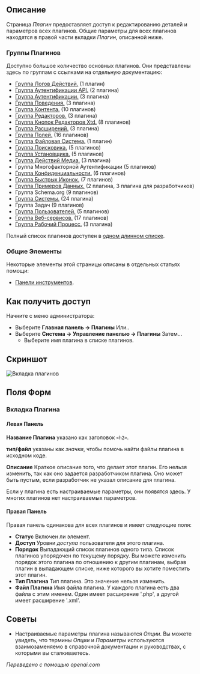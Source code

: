 <!-- Filename: Help4.x:Plugins:_Name_of_Plugin / Display title: Плагины: Название плагина -->

## Описание

Страница *Плагин* предоставляет доступ к редактированию деталей и параметров всех плагинов. Общие параметры для всех плагинов находятся в правой части вкладки *Плагин*, описанной ниже.

### Группы Плагинов

Доступно большое количество основных плагинов. Они представлены здесь по группам с ссылками на отдельную документацию:

* [Группа Логов Действий.](jdocmanual?article=help/plugins/plugin-group-action-logs) (1 плагин)
* [Группа Аутентификации API.](jdocmanual?article=help/plugins/plugin-group-api-authentication) (2 плагина)
* [Группа Аутентификации.](jdocmanual?article=help/plugins/plugin-group-authentication) (3 плагина)
* [Группа Поведения.](jdocmanual?article=help/plugins/plugin-group-behavior) (3 плагина)
* [Группа Контента.](jdocmanual?article=help/plugins/plugin-group-content) (10 плагинов)
* [Группа Редакторов.](jdocmanual?article=help/plugins/plugin-group-editors) (3 плагина)
* [Группа Кнопок Редакторов Xtd.](jdocmanual?article=help/plugins/plugin-group-editors-xtd) (8 плагинов)
* [Группа Расширений.](jdocmanual?article=help/plugins/plugin-group-extensions) (3 плагина)
* [Группа Полей.](jdocmanual?article=help/plugins/plugin-group-fields) (16 плагинов)
* [Группа Файловая Система.](jdocmanual?article=help/plugins/plugin-group-file-system) (1 плагин)
* [Группа Поисковика.](jdocmanual?article=help/plugins/plugin-group-finder) (5 плагинов)
* [Группа Установщика.](jdocmanual?article=help/plugins/plugin-group-installer) (5 плагинов)
* [Группа Действий Медиа.](jdocmanual?article=help/plugins/plugin-group-media-action) (3 плагина)
* Группа Многофакторной Аутентификации (5 плагинов)
* [Группа Конфиденциальности.](jdocmanual?article=help/plugins/plugin-group-privacy) (6 плагинов)
* [Группа Быстрых Иконок.](jdocmanual?article=help/plugins/plugin-group-quick-icon) (7 плагинов)
* [Группа Примеров Данных.](jdocmanual?article=help/plugins/plugin-group-sample-data) (2 плагина, 3 плагина для разработчиков)
* Группа Schema.org (9 плагинов)
* [Группа Системы.](jdocmanual?article=help/plugins/plugin-group-system) (24 плагина)
* Группа Задач (9 плагинов)
* [Группа Пользователей.](jdocmanual?article=help/plugins/plugin-group-user) (5 плагинов)
* [Группа Веб-сервисов.](jdocmanual?article=help/plugins/plugin-group-web-services) (17 плагинов)
* [Группа Рабочий Процесс.](jdocmanual?article=help/plugins/plugin-group-workflow) (3 плагина)

Полный список плагинов доступен в [одном длинном списке](https://docs.joomla.org/Chunk4x:List_of_Plugins).

### Общие Элементы

Некоторые элементы этой страницы описаны в отдельных статьях помощи:

* [Панели инструментов](jdocmanual?article=help/common-elements/toolbars).

## Как получить доступ

Начните с меню администратора:

- Выберите **Главная панель → Плагины** Или..
- Выберите **Система → Управление панелью → Плагины** Затем...
  - Выберите имя плагина в списке плагинов.

## Скриншот

![Вкладка плагинов](../../../en/images/plugins/plugins-plugin-tab.png)

## Поля Форм

### Вкладка Плагина

#### Левая Панель

**Название Плагина** указано как заголовок `<h2>`.

**тип/файл** указаны как *значки*, чтобы помочь найти файлы плагина в исходном коде.

**Описание** Краткое описание того, что делает этот плагин. Его нельзя изменить, так как оно задается разработчиком плагина. Оно может быть пустым, если разработчик не указал описание для плагина.

Если у плагина есть настраиваемые параметры, они появятся здесь. У многих плагинов нет настраиваемых параметров.

#### Правая Панель

Правая панель одинакова для всех плагинов и имеет следующие поля:

- **Статус** Включен ли элемент.
- **Доступ** Уровни *доступа* пользователя для этого плагина.
- **Порядок** Выпадающий список плагинов одного типа. Список
  плагинов упорядочен по текущему порядку. Вы можете изменить порядок
  этого плагина по отношению к другим плагинам, выбрав плагин в
  выпадающем списке, ниже которого вы хотите поместить этот плагин.
- **Тип Плагина** Тип плагина. Это значение нельзя изменить.
- **Файл Плагина** Имя файла плагина. У каждого плагина есть два
  файла с этим именем. Один имеет расширение '.php', а другой
  имеет расширение '.xml'.

## Советы

- Настраиваемые параметры плагина называются *Опции*. Вы можете увидеть, что
  термины *Опции* и *Параметры* используются взаимозаменяемо в справочной
  документации и руководствах, с которыми вы сталкиваетесь.

*Переведено с помощью openai.com*

